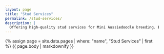 ```yaml
---
layout: page
title: "Stud Services"
permalink: /stud-services/
description: |
  Offering high-quality stud services for Mini Aussiedoodle breeding. Enhance your breeding program with our premium studs.
---
```


{% assign page = site.data.pages | where: "name", "Stud Services" | first %}
{{ page.body | markdownify }}

